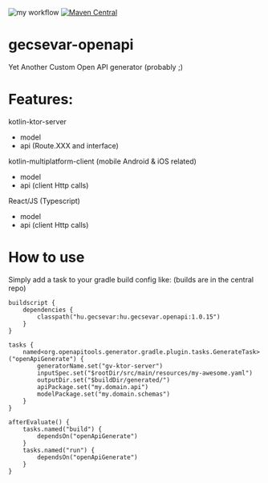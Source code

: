 ![my workflow](https://github.com/GecseA/gecsevar-openapi/actions/workflows/gradle.yml/badge.svg)
[![Maven Central](https://img.shields.io/maven-central/v/hu.gecsevar/hu.gecsevar.openapi.svg)](http://mvnrepository.com/hu.gecsevar/hu.gecsevar.openapi)

# gecsevar-openapi

Yet Another Custom Open API generator (probably ;)

# Features:

kotlin-ktor-server
  - model
  - api (Route.XXX and interface)

kotlin-multiplatform-client (mobile Android & iOS related)
  - model
  - api (client Http calls)
  
React/JS (Typescript)
  - model
  - api (client Http calls)

# How to use

Simply add a task to your gradle build config like:
(builds are in the central repo)

```
buildscript {
    dependencies {
        classpath("hu.gecsevar:hu.gecsevar.openapi:1.0.15")
    }
}

tasks {
    named<org.openapitools.generator.gradle.plugin.tasks.GenerateTask>("openApiGenerate") {
        generatorName.set("gv-ktor-server")
        inputSpec.set("$rootDir/src/main/resources/my-awesome.yaml")
        outputDir.set("$buildDir/generated/")
        apiPackage.set("my.domain.api")
        modelPackage.set("my.domain.schemas")
    }
}

afterEvaluate() {
    tasks.named("build") {
        dependsOn("openApiGenerate")
    }
    tasks.named("run") {
        dependsOn("openApiGenerate")
    }
}
```
